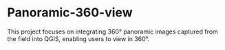 # Panoramic-360-view
This project focuses on integrating 360° panoramic images captured from the field into QGIS, enabling users to view in 360°.

